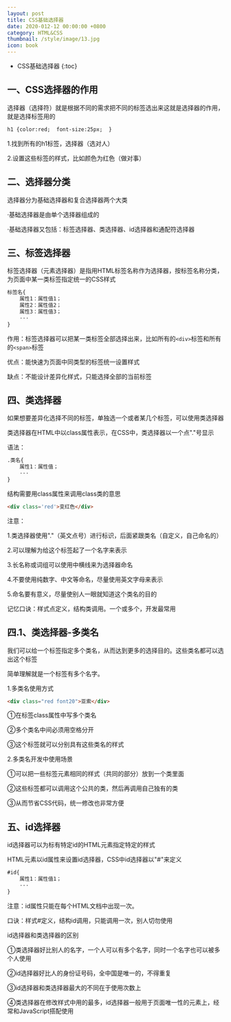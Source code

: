 ```yaml
---
layout: post
title: CSS基础选择器
date: 2020-012-12 00:00:00 +0800
category: HTML&CSS
thumbnail: /style/image/13.jpg
icon: book
---
```



* CSS基础选择器
{:toc}

## 一、CSS选择器的作用
选择器（选择符）就是根据不同的需求把不同的标签选出来这就是选择器的作用，就是选择标签用的  

```html
h1 {color:red;  font-size:25px;  }
```
1.找到所有的h1标签，选择器（选对人）  

2.设置这些标签的样式，比如颜色为红色（做对事）  

## 二、选择器分类
选择器分为基础选择器和复合选择器两个大类  

·基础选择器是由单个选择器组成的  

·基础选择器又包括：标签选择器、类选择器、id选择器和通配符选择器  

## 三、标签选择器
标签选择器（元素选择器）是指用HTML标签名称作为选择器，按标签名称分类，为页面中某一类标签指定统一的CSS样式  

```html
标签名{
    属性1：属性值1；
    属性2：属性值2；
    属性3：属性值3；
    ···
}
```
作用：标签选择器可以把某一类标签全部选择出来，比如所有的`<div>`标签和所有的`<span>`标签  

优点：能快速为页面中同类型的标签统一设置样式  

缺点：不能设计差异化样式，只能选择全部的当前标签  

## 四、类选择器
如果想要差异化选择不同的标签，单独选一个或者某几个标签，可以使用类选择器  

类选择器在HTML中以class属性表示，在CSS中，类选择器以一个点"."号显示  

语法：  

```html
.类名{
    属性1：属性值；
    ···
}
```
结构需要用class属性来调用class类的意思  

```html
<div class='red'>变红色</div>
```
注意：  

1.类选择器使用"."（英文点号）进行标识，后面紧跟类名（自定义，自己命名的）  

2.可以理解为给这个标签起了一个名字来表示  

3.长名称或词组可以使用中横线来为选择器命名  

4.不要使用纯数字、中文等命名，尽量使用英文字母来表示  

5.命名要有意义，尽量使别人一眼就知道这个类名的目的  

记忆口诀：样式点定义，结构类调用。一个或多个，开发最常用

## 四.1、类选择器-多类名  
我们可以给一个标签指定多个类名，从而达到更多的选择目的。这些类名都可以选出这个标签  

简单理解就是一个标签有多个名字。  

1.多类名使用方式  

```html
<div class="red font20">亚索</div>
```
①在标签class属性中写多个类名  

②多个类名中间必须用空格分开  

③这个标签就可以分别具有这些类名的样式  

2.多类名开发中使用场景  

①可以把一些标签元素相同的样式（共同的部分）放到一个类里面  

②这些标签都可以调用这个公共的类，然后再调用自己独有的类  

③从而节省CSS代码，统一修改也非常方便

## 五、id选择器  
id选择器可以为标有特定id的HTML元素指定特定的样式  

HTML元素以id属性来设置id选择器，CSS中id选择器以"#"来定义  

```html
#id{
    属性1：属性值1；
    ···
}
```
注意：id属性只能在每个HTML文档中出现一次。  

口诀：样式#定义，结构id调用，只能调用一次，别人切勿使用  

id选择器和类选择器的区别  

①类选择器好比别人的名字，一个人可以有多个名字，同时一个名字也可以被多个人使用  

②id选择器好比人的身份证号码，全中国是唯一的，不得重复  

③id选择器和类选择器最大的不同在于使用次数上  

④类选择器在修改样式中用的最多，id选择器一般用于页面唯一性的元素上，经常和JavaScript搭配使用  

